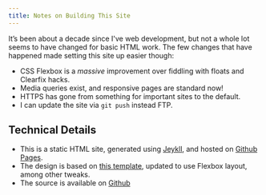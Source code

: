 ```yaml
---
title: Notes on Building This Site
---
```

It’s been about a decade since I've web development, but not a whole lot seems to have changed for basic HTML work. The few changes that have happened made setting this site up easier though:

* CSS Flexbox is a *massive* improvement over fiddling with floats and Clearfix hacks. 
* Media queries exist, and responsive pages are standard now!
* HTTPS has gone from something for important sites to the default.
* I can update the site via `git push` instead FTP.

## Technical Details

* This is a static HTML site, generated using [Jeykll](https://jekyllrb.com/), and hosted on [Github Pages](https://pages.github.com/).
* The design is based on [this template](https://github.com/amitmerchant1990/reverie), updated to use Flexbox layout, among other tweaks.
* The source is available on [Github](https://github.com/reardonj/reardonj.github.io)
